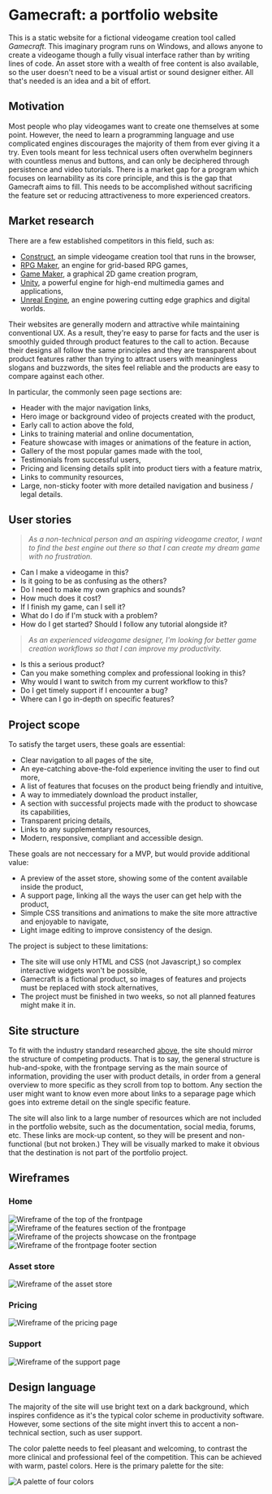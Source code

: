 # Gamecraft: a portfolio website

This is a static website for a fictional videogame creation tool called *Gamecraft*. This imaginary program runs on Windows, and allows anyone to create a videogame though a fully visual interface rather than by writing lines of code. An asset store with a wealth of free content is also available, so the user doesn't need to be a visual artist or sound designer either. All that's needed is an idea and a bit of effort.

## Motivation

Most people who play videogames want to create one themselves at some point. However, the need to learn a programming language and use complicated engines discourages the majority of them from ever giving it a try. Even tools meant for less technical users often overwhelm beginners with countless menus and buttons, and can only be deciphered through persistence and video tutorials. There is a market gap for a program which focuses on learnability as its core principle, and this is the gap that Gamecraft aims to fill. This needs to be accomplished without sacrificing the feature set or reducing attractiveness to more experienced creators.

## Market research

There are a few established competitors in this field, such as:

 - [Construct](https://www.construct.net/en), an simple videogame creation tool that runs in the browser,
 - [RPG Maker](https://www.rpgmakerweb.com), an engine for grid-based RPG games,
 - [Game Maker](https://gamemaker.io/en), a graphical 2D game creation program,
 - [Unity](https://unity.com/solutions/game), a powerful engine for high-end multimedia games and applications,
 - [Unreal Engine](https://www.unrealengine.com/en-US), an engine powering cutting edge graphics and digital worlds.

Their websites are generally modern and attractive while maintaining conventional UX. As a result, they're easy to parse for facts and the user is smoothly guided through product features to the call to action. Because their designs all follow the same principles and they are transparent about product features rather than trying to attract users with meaningless slogans and buzzwords, the sites feel reliable and the products are easy to compare against each other.

In particular, the commonly seen page sections are:

 - Header with the major navigation links,
 - Hero image or background video of projects created with the product,
 - Early call to action above the fold,
 - Links to training material and online documentation,
 - Feature showcase with images or animations of the feature in action,
 - Gallery of the most popular games made with the tool,
 - Testimonials from successful users,
 - Pricing and licensing details split into product tiers with a feature matrix,
 - Links to community resources,
 - Large, non-sticky footer with more detailed navigation and business / legal details.

## User stories

> *As a non-technical person and an aspiring videogame creator, I want to find the best engine out there so that I can create my dream game with no frustration.*

 - Can I make a videogame in this?
 - Is it going to be as confusing as the others?
 - Do I need to make my own graphics and sounds?
 - How much does it cost?
 - If I finish my game, can I sell it?
 - What do I do if I'm stuck with a problem?
 - How do I get started? Should I follow any tutorial alongside it?

> *As an experienced videogame designer, I'm looking for better game creation workflows so that I can improve my productivity.*

 - Is this a serious product?
 - Can you make something complex and professional looking in this?
 - Why would I want to switch from my current workflow to this?
 - Do I get timely support if I encounter a bug?
 - Where can I go in-depth on specific features?

## Project scope

To satisfy the target users, these goals are essential:

 - Clear navigation to all pages of the site,
 - An eye-catching above-the-fold experience inviting the user to find out more,
 - A list of features that focuses on the product being friendly and intuitive,
 - A way to immediately download the product installer,
 - A section with successful projects made with the product to showcase its capabilities,
 - Transparent pricing details,
 - Links to any supplementary resources,
 - Modern, responsive, compliant and accessible design.

These goals are not neccessary for a MVP, but would provide additional value:

 - A preview of the asset store, showing some of the content available inside the product,
 - A support page, linking all the ways the user can get help with the product,
 - Simple CSS transitions and animations to make the site more attractive and enjoyable to navigate,
 - Light image editing to improve consistency of the design.

The project is subject to these limitations:

 - The site will use only HTML and CSS (not Javascript,) so complex interactive widgets won't be possible,
 - Gamecraft is a fictional product, so images of features and projects must be replaced with stock alternatives,
 - The project must be finished in two weeks, so not all planned features might make it in.

## Site structure

To fit with the industry standard researched [above](#market-research), the site should mirror the structure of competing products. That is to say, the general structure is hub-and-spoke, with the frontpage serving as the main source of information, providing the user with product details, in order from a general overview to more specific as they scroll from top to bottom. Any section the user might want to know even more about links to a separage page which goes into extreme detail on the single specific feature.

The site will also link to a large number of resources which are not included in the portfolio website, such as the documentation, social media, forums, etc. These links are mock-up content, so they will be present and non-functional (but not broken.) They will be visually marked to make it obvious that the destination is not part of the portfolio project.

## Wireframes

### Home

![Wireframe of the top of the frontpage](doc/home-landing.png)
![Wireframe of the features section of the frontpage](doc/home-features.png)
![Wireframe of the projects showcase on the frontpage](doc/home-projects.png)
![Wireframe of the frontpage footer section](doc/home-footer.png)

### Asset store

![Wireframe of the asset store](doc/asset-store.png)

### Pricing

![Wireframe of the pricing page](doc/pricing.png)

### Support

![Wireframe of the support page](doc/support.png)

## Design language

The majority of the site will use bright text on a dark background, which inspires confidence as it's the typical color scheme in productivity software. However, some sections of the site might invert this to accent a non-technical section, such as user support.

The color palette needs to feel pleasant and welcoming, to contrast the more clinical and professional feel of the competition. This can be achieved with warm, pastel colors. Here is the primary palette for the site:

![A palette of four colors](doc/palette.png)